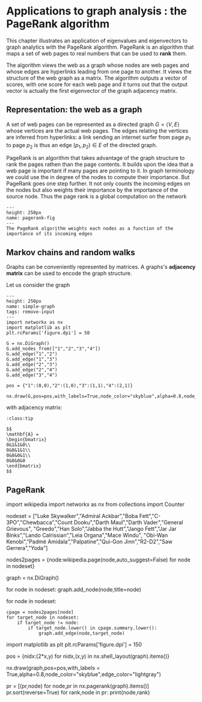 # Applications to graph analysis : the PageRank algorithm


This chapter illustrates an application of eigenvalues and eigenvectors to graph analytics with the PageRank algorithm. PageRank is an algorithm that maps a set of web pages to real numbers that can be used to **rank** them.

The algorithm views the web as a graph whose nodes are web pages and whose edges are hyperlinks leading from one page to another. It views the structure of the web graph as a matrix. The algorithm outputs a vector of scores, with one score for each web page and it turns out that the output vector is actually the first eigenvector of the graph adjacency matrix. 


## Representation: the web as a graph

A set of web pages can be represented as a directed graph $G=\langle V, E\rangle$ whose vertices are the actual web pages.
The edges relating the vertices are inferred from hyperlinks: a link sending an internet surfer from page $p_1$ to page $p_2$ is thus an edge $(p_1,p_2) \in E$ of the directed graph.

PageRank is an algorithm that takes advantage of the graph structure to rank the pages rathen than the page contents. It  builds upon the idea
that a web page is important if many pages are pointing to it. In graph terminology we could use the in degree of the nodes to compute their importance. But PageRank goes one step further. It not only counts the incoming edges on the nodes but also weights their importance by the importance of the source node. Thus the page rank is a global computation on the network

```{figure} figs/pr.png
---
height: 250px
name: pagerank-fig
---
The PageRank algorithm weights each nodes as a function of the importance of its incoming edges
```

## Markov chains and random walks

Graphs can be conveniently represented by matrices. 
A graphs's **adjacency matrix** can be used to encode the graph structure.

Let us consider the graph

````{code-cell}
---
height: 250px
name: simple-graph
tags: remove-input
---
import networkx as nx
import matplotlib as plt
plt.rcParams['figure.dpi'] = 50

G = nx.DiGraph()
G.add_nodes_from(["1","2","3","4"])
G.add_edge("1","2")
G.add_edge("1","3")
G.add_edge("2","3")
G.add_edge("2","4")
G.add_edge("3","4")

pos = {"1":(0,0),"2":(1,0),"3":(1,1),"4":(2,1)}

nx.draw(G,pos=pos,with_labels=True,node_color="skyblue",alpha=0.8,node_size=500)
````

with adjacency matrix:

```{admonition} Exemple
:class:tip

$$
\mathbf{A} =
\begin{bmatrix}
0&1&1&0\\
0&0&1&1\\
0&0&0&1\\
0&0&0&0
\end{bmatrix}
$$

```


## PageRank



import wikipedia
import networkx as nx
from collections import Counter

nodeset = ["Luke Skywalker","Admiral Ackbar","Boba Fett","C-3PO","Chewbacca","Count Dooku","Darth Maul","Darth Vader","General Grievous",
        "Greedo","Han Solo","Jabba the Hutt","Jango Fett","Jar Jar Binks","Lando Calrissian","Leia Organa","Mace Windu",
        "Obi-Wan Kenobi","Padmé Amidala","Palpatine","Qui-Gon Jinn","R2-D2","Saw Gerrera","Yoda"]

nodes2pages = {node:wikipedia.page(node,auto_suggest=False) for node in nodeset}

graph = nx.DiGraph()

for node in nodeset:
    graph.add_node(node,title=node)
    
for node in nodeset:
    
    cpage = nodes2pages[node]
    for target_node in nodeset:
        if target_node != node:
            if target_node.lower() in cpage.summary.lower():
                graph.add_edge(node,target_node)
            


import matplotlib as plt
plt.rcParams['figure.dpi'] = 150

pos = {nidx:(2*x,y) for nidx,(x,y) in nx.shell_layout(graph).items()}

nx.draw(graph,pos=pos,with_labels = True,alpha=0.8,node_color="skyblue",edge_color="lightgray")



pr = [(pr,node) for node,pr in nx.pagerank(graph).items()]
pr.sort(reverse=True)
for rank,node in pr:
    print(node,rank)
